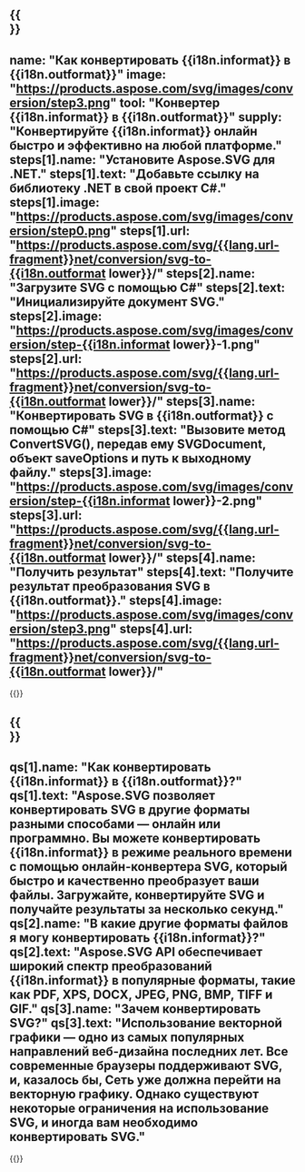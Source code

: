 ﻿---
meta: true
translation: true
deploy: false
---

{{<section howto>}}
---
name: "Как конвертировать {{i18n.informat}} в {{i18n.outformat}}"
image: "https://products.aspose.com/svg/images/conversion/step3.png"
tool: "Конвертер {{i18n.informat}} в {{i18n.outformat}}"
supply: "Конвертируйте {{i18n.informat}} онлайн быстро и эффективно на любой платформе."
steps[1].name: "Установите Aspose.SVG для .NET."
steps[1].text: "Добавьте ссылку на библиотеку .NET в свой проект C#."
steps[1].image: "https://products.aspose.com/svg/images/conversion/step0.png"
steps[1].url: "https://products.aspose.com/svg/{{lang.url-fragment}}net/conversion/svg-to-{{i18n.outformat lower}}/"
steps[2].name: "Загрузите SVG с помощью C#"
steps[2].text: "Инициализируйте документ SVG."
steps[2].image: "https://products.aspose.com/svg/images/conversion/step-{{i18n.informat lower}}-1.png"
steps[2].url: "https://products.aspose.com/svg/{{lang.url-fragment}}net/conversion/svg-to-{{i18n.outformat lower}}/"
steps[3].name: "Конвертировать SVG в {{i18n.outformat}} с помощью C#"
steps[3].text: "Вызовите метод ConvertSVG(), передав ему SVGDocument, объект saveOptions и путь к выходному файлу."
steps[3].image: "https://products.aspose.com/svg/images/conversion/step-{{i18n.informat lower}}-2.png"
steps[3].url: "https://products.aspose.com/svg/{{lang.url-fragment}}net/conversion/svg-to-{{i18n.outformat lower}}/"
steps[4].name: "Получить результат"
steps[4].text: "Получите результат преобразования SVG в {{i18n.outformat}}."
steps[4].image: "https://products.aspose.com/svg/images/conversion/step3.png"
steps[4].url: "https://products.aspose.com/svg/{{lang.url-fragment}}net/conversion/svg-to-{{i18n.outformat lower}}/"
---

{{<import path="/meta/schemas.md" section="howto">}}

{{<section faq>}}
---
qs[1].name: "Как конвертировать {{i18n.informat}} в {{i18n.outformat}}?"
qs[1].text: "Aspose.SVG позволяет конвертировать SVG в другие форматы разными способами — онлайн или программно. Вы можете конвертировать {{i18n.informat}} в режиме реального времени с помощью онлайн-конвертера SVG, который быстро и качественно преобразует ваши файлы. Загружайте, конвертируйте SVG и получайте результаты за несколько секунд."
qs[2].name: "В какие другие форматы файлов я могу конвертировать {{i18n.informat}}?"
qs[2].text: "Aspose.SVG API обеспечивает широкий спектр преобразований {{i18n.informat}} в популярные форматы, такие как PDF, XPS, DOCX, JPEG, PNG, BMP, TIFF и GIF."
qs[3].name: "Зачем конвертировать SVG?"
qs[3].text: "Использование векторной графики — одно из самых популярных направлений веб-дизайна последних лет. Все современные браузеры поддерживают SVG, и, казалось бы, Сеть уже должна перейти на векторную графику. Однако существуют некоторые ограничения на использование SVG, и иногда вам необходимо конвертировать SVG."
---

{{<import path="/meta/schemas.md" section="faq">}}

